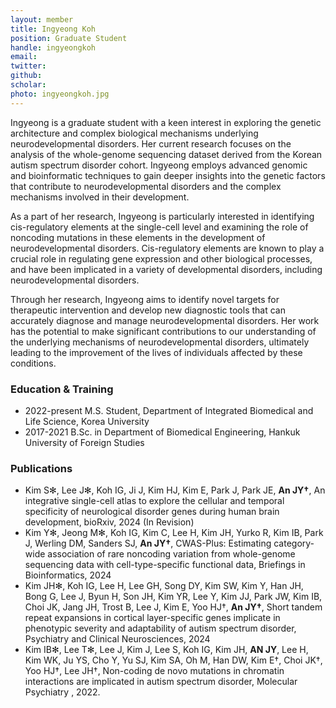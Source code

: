 ```yaml
---
layout: member
title: Ingyeong Koh
position: Graduate Student
handle: ingyeongkoh
email:
twitter:
github:
scholar: 
photo: ingyeongkoh.jpg
---
```


Ingyeong is a graduate student with a keen interest in exploring the genetic architecture and complex biological mechanisms underlying neurodevelopmental disorders. Her current research focuses on the analysis of the whole-genome sequencing dataset derived from the Korean autism spectrum disorder cohort. Ingyeong employs advanced genomic and bioinformatic techniques to gain deeper insights into the genetic factors that contribute to neurodevelopmental disorders and the complex mechanisms involved in their development.

As a part of her research, Ingyeong is particularly interested in identifying cis-regulatory elements at the single-cell level and examining the role of noncoding mutations in these elements in the development of neurodevelopmental disorders. Cis-regulatory elements are known to play a crucial role in regulating gene expression and other biological processes, and have been implicated in a variety of developmental disorders, including neurodevelopmental disorders.

Through her research, Ingyeong aims to identify novel targets for therapeutic intervention and develop new diagnostic tools that can accurately diagnose and manage neurodevelopmental disorders. Her work has the potential to make significant contributions to our understanding of the underlying mechanisms of neurodevelopmental disorders, ultimately leading to the improvement of the lives of individuals affected by these conditions.

### Education & Training
- 2022-present M.S. Student, Department of Integrated Biomedical and Life Science, Korea University
- 2017-2021 B.Sc. in Department of Biomedical Engineering, Hankuk University of Foreign Studies

### Publications
- Kim S✻, Lee J✻, Koh IG, Ji J, Kim HJ, Kim E, Park J, Park JE, **An JY†**, An integrative single-cell atlas to explore the cellular and temporal specificity of neurological disorder genes during human brain development, bioRxiv, 2024 (In Revision)
- Kim Y✻, Jeong M✻, Koh IG, Kim C, Lee H, Kim JH, Yurko R, Kim IB, Park J, Werling DM, Sanders SJ, **An JY†**, CWAS-Plus: Estimating category-wide association of rare noncoding variation from whole-genome sequencing data with cell-type-specific functional data, Briefings in Bioinformatics, 2024
- Kim JH✻, Koh IG, Lee H, Lee GH, Song DY, Kim SW, Kim Y, Han JH, Bong G, Lee J, Byun H, Son JH, Kim YR, Lee Y, Kim JJ, Park JW, Kim IB, Choi JK, Jang JH, Trost B, Lee J, Kim E, Yoo HJ†, **An JY†**, Short tandem repeat expansions in cortical layer-specific genes implicate in phenotypic severity and adaptability of autism spectrum disorder, Psychiatry and Clinical Neurosciences, 2024
- Kim IB✻, Lee T✻, Lee J, Kim J, Lee S, Koh IG, Kim JH, **AN JY**, Lee H, Kim WK, Ju YS, Cho Y, Yu SJ, Kim SA, Oh M, Han DW, Kim E†, Choi JK†, Yoo HJ†, Lee JH†, Non-coding de novo mutations in chromatin interactions are implicated in autism spectrum disorder, Molecular Psychiatry , 2022.